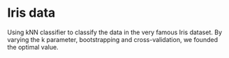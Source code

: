 # Iris data

Using kNN classifier to classify the data in the very famous Iris dataset. By varying the k parameter, bootstrapping and cross-validation, we founded 
the optimal value. 
